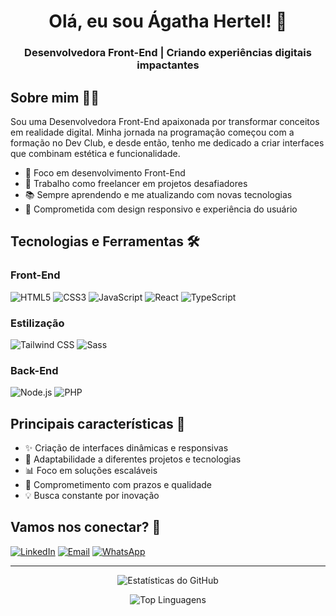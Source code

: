 <div align="center">
  <h1>Olá, eu sou Ágatha Hertel! 👋</h1>
  <h3>Desenvolvedora Front-End | Criando experiências digitais impactantes</h3>
</div>

## Sobre mim 👩‍💻

Sou uma Desenvolvedora Front-End apaixonada por transformar conceitos em realidade digital. Minha jornada na programação começou com a formação no Dev Club, e desde então, tenho me dedicado a criar interfaces que combinam estética e funcionalidade.

- 🎯 Foco em desenvolvimento Front-End
- 💼 Trabalho como freelancer em projetos desafiadores
- 📚 Sempre aprendendo e me atualizando com novas tecnologias
- 🎨 Comprometida com design responsivo e experiência do usuário

## Tecnologias e Ferramentas 🛠️

### Front-End
![HTML5](https://img.shields.io/badge/-HTML5-E34F26?style=flat-square&logo=html5&logoColor=white)
![CSS3](https://img.shields.io/badge/-CSS3-1572B6?style=flat-square&logo=css3)
![JavaScript](https://img.shields.io/badge/-JavaScript-F7DF1E?style=flat-square&logo=javascript&logoColor=black)
![React](https://img.shields.io/badge/-React-61DAFB?style=flat-square&logo=react&logoColor=black)
![TypeScript](https://img.shields.io/badge/-TypeScript-3178C6?style=flat-square&logo=typescript&logoColor=white)

### Estilização
![Tailwind CSS](https://img.shields.io/badge/-Tailwind_CSS-38B2AC?style=flat-square&logo=tailwind-css&logoColor=white)
![Sass](https://img.shields.io/badge/-Sass-CC6699?style=flat-square&logo=sass&logoColor=white)

### Back-End
![Node.js](https://img.shields.io/badge/-Node.js-339933?style=flat-square&logo=node.js&logoColor=white)
![PHP](https://img.shields.io/badge/-PHP-777BB4?style=flat-square&logo=php&logoColor=white)

## Principais características 🌟

- ✨ Criação de interfaces dinâmicas e responsivas
- 🔄 Adaptabilidade a diferentes projetos e tecnologias
- 📊 Foco em soluções escaláveis
- 🤝 Comprometimento com prazos e qualidade
- 💡 Busca constante por inovação

## Vamos nos conectar? 🤝

[![LinkedIn](https://img.shields.io/badge/-LinkedIn-0077B5?style=flat-square&logo=linkedin&logoColor=white)](https://www.linkedin.com/in/ágatha-hertel)
[![Email](https://img.shields.io/badge/-Email-D14836?style=flat-square&logo=gmail&logoColor=white)](mailto:agatha38hertel@gmail.com)
[![WhatsApp](https://img.shields.io/badge/-WhatsApp-25D366?style=flat-square&logo=whatsapp&logoColor=white)](https://wa.me/5562985805920)

---

<div align="center">

![Estatísticas do GitHub](https://github-readme-stats.vercel.app/api?username=AgathaHert&show_icons=true&theme=dracula)

![Top Linguagens](https://github-readme-stats.vercel.app/api/top-langs/?username=AgathaHert&layout=compact&theme=dracula)

</div>
